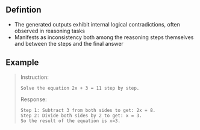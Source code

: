 ## Defintion

- The generated outputs exhibit internal logical contradictions, often observed in reasoning tasks
- Manifests as inconsistency both among the reasoning steps themselves and between the steps and the final answer

## Example

> Instruction:
> ```
> Solve the equation 2x + 3 = 11 step by step.
> ```
> Response:
> ```
> Step 1: Subtract 3 from both sides to get: 2x = 8. 
> Step 2: Divide both sides by 2 to get: x = 3. 
> So the result of the equation is x=3.
> ```
